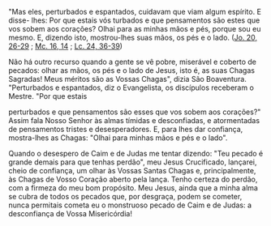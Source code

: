 
"Mas eles, perturbados e espantados, cuidavam que viam algum espírito. E disse- lhes: Por que estais vós turbados e que pensamentos são estes que vos sobem aos corações? Olhai para as minhas mãos e pés, porque sou eu mesmo. E, dizendo isto, mostrou-lhes suas mãos, os pés e o lado. ([Jo. 20, 26-29](https://vulgata.online/bible/Jo.20?ed=MS&vfn=MS.Jo.20.26-29:vs) ; [Mc. 16, 14](https://vulgata.online/bible/Mc.16?ed=MS&vfn=MS.Mc.16.14:vs) ; [Lc. 24, 36-39](https://vulgata.online/bible/Lc.24?ed=MS&vfn=MS.Lc.24.36-39:vs))

Não há outro recurso quando a gente se vê pobre, miserável e coberto de pecados: olhar as mãos, os pés e o lado de Jesus, isto é, as suas Chagas Sagradas! Meus méritos são as Vossas Chagas", dizia São Boaventura. "Perturbados e espantados, diz o Evangelista, os discípulos receberam o Mestre. "Por que estais

perturbados e que pensamentos são esses que vos sobem aos corações?" Assim fala Nosso Senhor às almas tímidas e desconfiadas, e atormentadas de pensamentos tristes e desesperadores. E, para lhes dar confiança, mostra-lhes as Chagas: "Olhai para minhas mãos e pés e o lado".

Quando o desespero de Caim e de Judas me tentar dizendo: "Teu pecado é grande demais para que tenhas perdão", meu Jesus Crucificado, lançarei, cheio de confiança, um olhar às Vossas Santas Chagas e, principalmente, às Chagas de Vosso Coração aberto pela lança. Tenho certeza do perdão, com a firmeza do meu bom propósito. Meu Jesus, ainda que a minha alma se cubra de todos os pecados que, por desgraça, podem se cometer, nunca permitais cometa eu o monstruoso pecado de Caim e de Judas: a desconfiança de Vossa Misericórdia!

